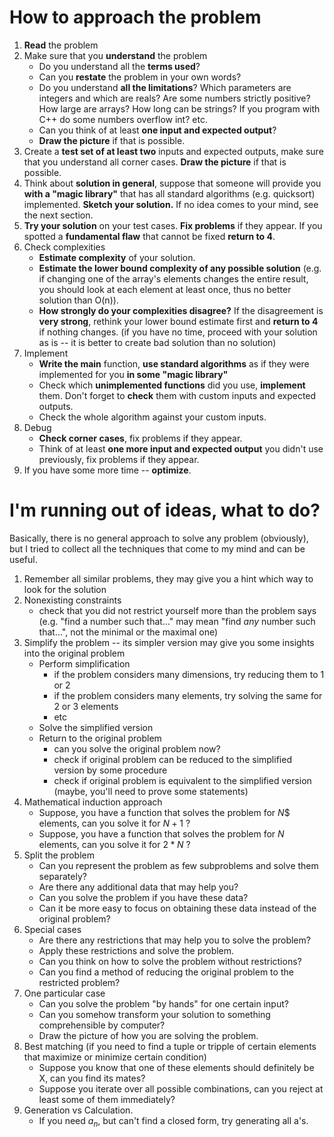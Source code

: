 # How to approach the problem

1. **Read** the problem
2. Make sure that you **understand** the problem
   - Do you understand all the **terms used**?
   - Can you **restate** the problem in your own words?
   - Do you understand **all the limitations**? Which parameters are integers and which are reals? Are some numbers strictly positive? How large are arrays? How long can be strings? If you program with C++ do some numbers overflow int? etc.
   - Can you think of at least **one input and expected output**?
   - **Draw the picture** if that is possible.
3. Create a **test set of at least two** inputs and expected outputs, make sure that you understand all corner cases. **Draw the picture** if that is possible.
4. Think about **solution in general**, suppose that someone will provide you **with a "magic library"** that has all standard algorithms (e.g. quicksort) implemented. **Sketch your solution.** If no idea comes to your mind, see the next section.
5. **Try your solution** on your test cases. **Fix problems** if they appear. If you spotted a **fundamental flaw** that cannot be fixed **return to 4**.
6. Check complexities
   - **Estimate complexity** of your solution.
   - **Estimate the lower bound complexity of any possible solution** (e.g. if changing one of the array's elements changes the entire result, you should look at each element at least once, thus no better solution than O(n)). 
   - **How strongly do your complexities disagree?** If the disagreement is **very strong**, rethink your lower bound estimate first and **return to 4** if nothing changes. (if you have no time, proceed with your solution as is -- it is better to create bad solution than no solution)
7. Implement
   - **Write the main** function, **use standard algorithms** as if they were implemented for you **in some "magic library"**
   - Check which **unimplemented functions** did you use, **implement** them. Don't forget to **check** them with custom inputs and expected outputs.
   - Check the whole algorithm against your custom inputs.
8. Debug
   - **Check corner cases**, fix problems if they appear.
   - Think of at least **one more input and expected output** you didn't use previously, fix problems if they appear.
9. If you have some more time -- **optimize**.

# I'm running out of ideas, what to do?

Basically, there is no general approach to solve any problem (obviously), but I tried to collect all the techniques that come to my mind and can be useful.

1. Remember all similar problems, they may give you a hint which way to look for the solution
2. Nonexisting constraints
   - check that you did not restrict yourself more than the problem says (e.g. "find a number such that..." may mean "find _any_ number such that...", not the minimal or the maximal one)
3. Simplify the problem -- its simpler version may give you some insights into the original problem
   * Perform simplification
       - if the problem considers many dimensions, try reducing them to 1 or 2
       - if the problem considers many elements, try solving the same for 2 or 3 elements
       - etc
   * Solve the simplified version
   * Return to the original problem
       - can you solve the original problem now?
       - check if original problem can be reduced to the simplified version by some procedure
       - check if original problem is equivalent to the simplified version (maybe, you'll need to prove some statements)
4. Mathematical induction approach
   - Suppose, you have a function that solves the problem for $N$$ elements, can you solve it for $N+1$ ?
   - Suppose, you have a function that solves the problem for $N$ elements, can you solve it for $2*N$ ?
5. Split the problem
   - Can you represent the problem as few subproblems and solve them separately?
   - Are there any additional data that may help you?
   - Can you solve the problem if you have these data?
   - Can it be more easy to focus on obtaining these data instead of the original problem?
6. Special cases
   - Are there any restrictions that may help you to solve the problem?
   - Apply these restrictions and solve the problem.
   - Can you think on how to solve the problem without restrictions?
   - Can you find a method of reducing the original problem to the restricted problem?
7. One particular case
   - Can you solve the problem "by hands" for one certain input?
   - Can you somehow transform your solution to something comprehensible by computer?
   - Draw the picture of how you are solving the problem.
8. Best matching (if you need to find a tuple or tripple of certain elements that maximize or minimize certain condition)
   - Suppose you know that one of these elements should definitely be X, can you find its mates?
   - Suppose you iterate over all possible combinations, can you reject at least some of them immediately?
9. Generation vs Calculation.
   - If you need $a_n$, but can't find a closed form, try generating all a's.
